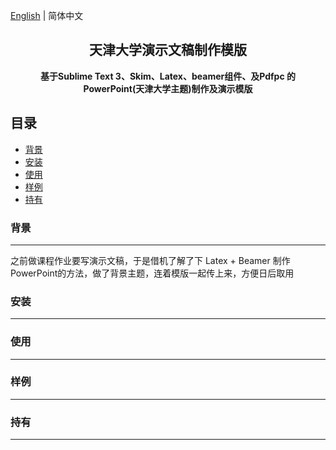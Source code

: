 


[English](./README.md) | 简体中文
<!-- <p align="center"><img src="https://tencent.github.io/omi/assets/omi-logo2019.svg" alt="omi" width="100"/></p> -->
<!-- <p align="center"><img src="https://tencent.github.io/omi/assets/omi-v6.jpg" alt="omi" width="1000"/></p> -->
<h2 align="center">天津大学演示文稿制作模版</h2>
<p align="center"><b>基于Sublime Text 3、Skim、Latex、beamer组件、及Pdfpc 的PowerPoint(天津大学主题)制作及演示模版</b></p>
<!--  This is a template for making powerpoint of Tianjin University with latex + beam -->

## 目录
* [背景](#背景)
* [安装](#安装)
* [使用](#使用)
* [样例](#样例)
* [持有](#持有)



### 背景
-----------
之前做课程作业要写演示文稿，于是借机了解了下 Latex + Beamer 制作PowerPoint的方法，做了背景主题，连着模版一起传上来，方便日后取用



### 安装
-----------




### 使用
-----------



### 样例
-----------



### 持有
-----------